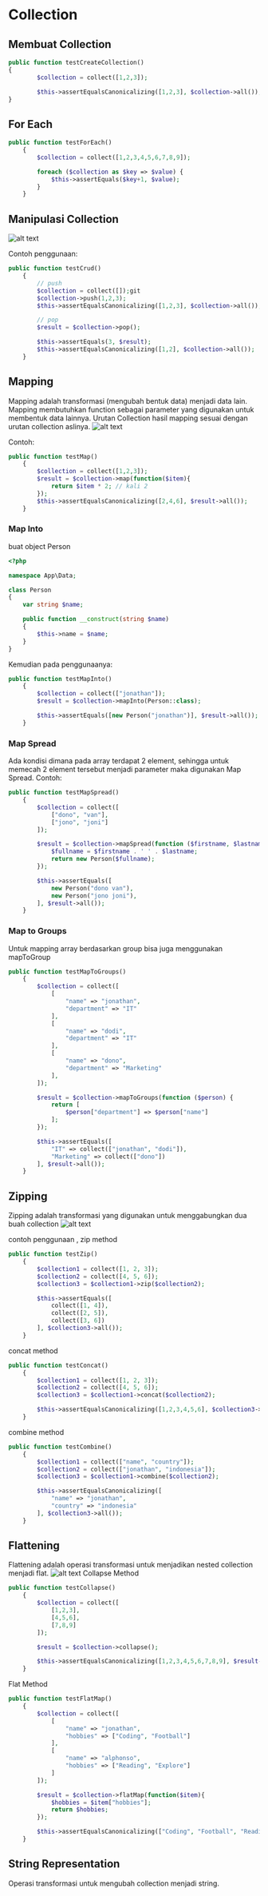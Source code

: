 # Collection

## Membuat Collection
```php
public function testCreateCollection() 
{
        $collection = collect([1,2,3]);

        $this->assertEqualsCanonicalizing([1,2,3], $collection->all());
}
```

## For Each
```php
public function testForEach()
    {
        $collection = collect([1,2,3,4,5,6,7,8,9]);

        foreach ($collection as $key => $value) {
            $this->assertEquals($key+1, $value);
        }
    }
```

## Manipulasi Collection
![alt text](image.png)

Contoh penggunaan:
```php
public function testCrud()
    {
        // push 
        $collection = collect([]);git 
        $collection->push(1,2,3);
        $this->assertEqualsCanonicalizing([1,2,3], $collection->all());

        // pop
        $result = $collection->pop();

        $this->assertEquals(3, $result);
        $this->assertEqualsCanonicalizing([1,2], $collection->all());
    }
```

## Mapping
Mapping adalah transformasi (mengubah bentuk data) menjadi data lain. Mapping membutuhkan function sebagai parameter yang digunakan untuk membentuk data lainnya. Urutan Collection hasil mapping sesuai dengan urutan collection aslinya.
![alt text](image-1.png)

Contoh:
```php
public function testMap()
    {
        $collection = collect([1,2,3]);
        $result = $collection->map(function($item){
            return $item * 2; // kali 2
        });
        $this->assertEqualsCanonicalizing([2,4,6], $result->all());
    }
```

### Map Into
buat object Person
```php
<?php

namespace App\Data;

class Person
{
    var string $name;

    public function __construct(string $name)
    {
        $this->name = $name;
    }
}

```

Kemudian pada penggunaanya:
```php
public function testMapInto()
    {
        $collection = collect(["jonathan"]);
        $result = $collection->mapInto(Person::class);

        $this->assertEquals([new Person("jonathan")], $result->all());
    }
```

### Map Spread
Ada kondisi dimana pada array terdapat 2 element, sehingga untuk memecah 2 element tersebut menjadi parameter maka digunakan Map Spread. Contoh:
```php
public function testMapSpread()
    {
        $collection = collect([
            ["dono", "van"],
            ["jono", "joni"]
        ]);

        $result = $collection->mapSpread(function ($firstname, $lastname) {
            $fullname = $firstname . ' ' . $lastname;
            return new Person($fullname);
        });

        $this->assertEquals([
            new Person("dono van"),
            new Person("jono joni"),
        ], $result->all());
    }
```

### Map to Groups
Untuk mapping array berdasarkan group bisa juga menggunakan mapToGroup
```php
public function testMapToGroups()
    {
        $collection = collect([
            [
                "name" => "jonathan",
                "department" => "IT"
            ],
            [
                "name" => "dodi",
                "department" => "IT"
            ],
            [
                "name" => "dono",
                "department" => "Marketing"
            ],
        ]);

        $result = $collection->mapToGroups(function ($person) {
            return [
                $person["department"] => $person["name"]
            ];
        });

        $this->assertEquals([
            "IT" => collect(["jonathan", "dodi"]),
            "Marketing" => collect(["dono"])
        ], $result->all());
    }
```

## Zipping
Zipping adalah transformasi yang digunakan untuk menggabungkan dua buah collection
![alt text](image-2.png)

contoh penggunaan , zip method
```php
public function testZip()
    {
        $collection1 = collect([1, 2, 3]);
        $collection2 = collect([4, 5, 6]);
        $collection3 = $collection1->zip($collection2);

        $this->assertEquals([
            collect([1, 4]),
            collect([2, 5]),
            collect([3, 6])
        ], $collection3->all());
    }
```
concat method
```php
public function testConcat()
    {
        $collection1 = collect([1, 2, 3]);
        $collection2 = collect([4, 5, 6]);
        $collection3 = $collection1->concat($collection2);

        $this->assertEqualsCanonicalizing([1,2,3,4,5,6], $collection3->all());
    }
```
combine method
```php
public function testCombine()
    {
        $collection1 = collect(["name", "country"]);
        $collection2 = collect(["jonathan", "indonesia"]);
        $collection3 = $collection1->combine($collection2);

        $this->assertEqualsCanonicalizing([
            "name" => "jonathan",
            "country" => "indonesia"
        ], $collection3->all());
    }
```
## Flattening
Flattening adalah operasi transformasi untuk menjadikan nested collection menjadi flat.
![alt text](image-3.png)
Collapse Method
```php
public function testCollapse()
    {
        $collection = collect([
            [1,2,3],
            [4,5,6],
            [7,8,9]
        ]);

        $result = $collection->collapse();

        $this->assertEqualsCanonicalizing([1,2,3,4,5,6,7,8,9], $result->all());
    }
```
Flat Method
```php
public function testFlatMap()
    {
        $collection = collect([
            [
                "name" => "jonathan",
                "hobbies" => ["Coding", "Football"]
            ],
            [
                "name" => "alphonso",
                "hobbies" => ["Reading", "Explore"]
            ]
        ]);

        $result = $collection->flatMap(function($item){
            $hobbies = $item["hobbies"];
            return $hobbies;
        });

        $this->assertEqualsCanonicalizing(["Coding", "Football", "Reading", "Explore"], $result->all());
    }
```

## String Representation
Operasi transformasi untuk mengubah collection menjadi string. 
```php

```